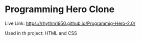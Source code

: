 # Programming Hero Clone

Live Link: https://rhythm1950.github.io/Programmig-Hero-2.0/

Used in th project: HTML and CSS
